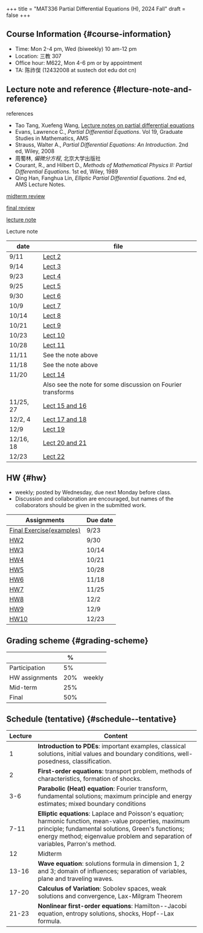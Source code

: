 +++
title = "MAT336 Partial Differential Equations (H), 2024 Fall"
draft = false
+++

## Course Information {#course-information}

-   Time: Mon 2-4 pm, Wed (biweekly) 10 am-12 pm
-   Location: 三教 307
-   Office hour: M622, Mon 4-6 pm or by appointment
-   TA: 陈祚俣 (12432008 at sustech dot edu dot cn)


## Lecture note and reference {#lecture-note-and-reference}

references

-   Tao Tang, Xuefeng Wang, [Lecture notes on partial differential equations](./PDE-notes-TW.pdf)
-   Evans, Lawrence C.,  _Partial Differential Equations_. Vol 19, Graduate Studies in Mathematics, AMS
-   Strauss, Walter A., _Partial Differential Equations: An Introduction_. 2nd ed, Wiley, 2008
-   周蜀林, _偏微分方程_, 北京大学出版社
-   Courant, R., and Hilbert D., _Methods of Mathematical Physics II: Partial Differential Equations_. 1st ed, Wiley, 1989
-   Qing Han, Fanghua Lin, _Elliptic Partial Differential Equations_. 2nd ed, AMS Lecture Notes.

[midterm review](./review-midterm.pdf)

[final review](./review-final.pdf)

[lecture note](./PDE-H-note.pdf)

Lecture note

| date      | file                                                        |
|-----------|-------------------------------------------------------------|
| 9/11      | [Lect 2](./lect2.pdf)                                       |
| 9/14      | [Lect 3](./lect3.pdf)                                       |
| 9/23      | [Lect 4](./lect4.pdf)                                       |
| 9/25      | [Lect 5](./lect5.pdf)                                       |
| 9/30      | [Lect 6](./lect6.pdf)                                       |
| 10/9      | [Lect 7](./lect7.pdf)                                       |
| 10/14     | [Lect 8](./lect8.pdf)                                       |
| 10/21     | [Lect 9](./lect9.pdf)                                       |
| 10/23     | [Lect 10](./lect-10.pdf)                                    |
| 10/28     | [Lect 11](./lect-11.pdf)                                    |
| 11/11     | See the note above                                          |
| 11/18     | See the note above                                          |
| 11/20     | [Lect 14](./lect-14.pdf)                                    |
|           | Also see the note for some discussion on Fourier transforms |
| 11/25, 27 | [Lect 15 and 16](./lect-15-and-16.pdf)                      |
| 12/2, 4   | [Lect 17 and 18](./lect-17-and-18.pdf)                      |
| 12/9      | [Lect 19](./lect-19.pdf)                                    |
| 12/16, 18 | [Lect 20 and 21](./lect-20-and-21.pdf)                      |
| 12/23     | [Lect 22](./lect-22.pdf)                                    |


## HW {#hw}

-   weekly; posted by Wednesday, due next Monday before class.
-   Discussion and collaboration are encouraged, but names of the collaborators should be given in the submitted work.

| Assignments        | Due date |
|--------------------|----------|
| [Final Exercise(examples)](./exercise.pdf)   | 9/23     |
| [HW2](./hw2.pdf)   | 9/30     |
| [HW3](./hw3.pdf)   | 10/14    |
| [HW4](./hw4.pdf)   | 10/21    |
| [HW5](./hw5.pdf)   | 10/28    |
| [HW6](./hw6.pdf)   | 11/18    |
| [HW7](./hw7.pdf)   | 11/25    |
| [HW8](./hw8.pdf)   | 12/2     |
| [HW9](./hw9.pdf)   | 12/9     |
| [HW10](./hw10.pdf) | 12/23    |


## Grading scheme {#grading-scheme}

|                | %   |        |
|----------------|-----|--------|
| Participation  | 5%  |        |
| HW assignments | 20% | weekly |
| Mid-term       | 25% |        |
| Final          | 50% |        |


## Schedule (tentative) {#schedule--tentative}

| Lecture | Content                                                                                                                                                                                                                                        |
|---------|------------------------------------------------------------------------------------------------------------------------------------------------------------------------------------------------------------------------------------------------|
| 1       | **Introduction to PDEs**:  important examples, classical solutions, initial values and boundary conditions, well-posedness, classification.                                                                                                    |
| 2       | **First-order equations**:  transport problem, methods of characteristics, formation of shocks.                                                                                                                                                |
| 3-6     | **Parabolic (Heat) equation**: Fourier transform, fundamental solutions; maximum principle and energy estimates; mixed boundary conditions                                                                                                     |
| 7-11    | **Elliptic equations**: Laplace and Poisson's equation; harmonic function, mean-value properties, maximum principle; fundamental solutions, Green's functions; energy method; eigenvalue problem and separation of variables, Parron's method. |
| 12      | Midterm                                                                                                                                                                                                                                        |
| 13-16   | **Wave equation**: solutions formula in dimension 1, 2 and 3; domain of influences; separation of variables, plane and traveling waves.                                                                                                        |
| 17-20   | **Calculus of Variation**: Sobolev spaces, weak solutions and convergence, Lax-Milgram Theorem                                                                                                                                                 |
| 21-23   | **Nonlinear first-order equations**: Hamilton--Jacobi equation, entropy solutions, shocks, Hopf--Lax formula.                                                                                                                                  |

